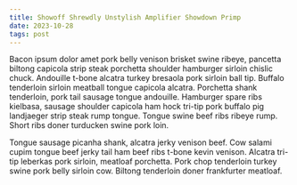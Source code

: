 ```yaml
---
title: Showoff Shrewdly Unstylish Amplifier Showdown Primp
date: 2023-10-28
tags: post
---
```


Bacon ipsum dolor amet pork belly venison brisket swine ribeye, pancetta biltong capicola strip steak porchetta shoulder hamburger sirloin chislic chuck.  Andouille t-bone alcatra turkey bresaola pork sirloin ball tip.  Buffalo tenderloin sirloin meatball tongue capicola alcatra.  Porchetta shank tenderloin, pork tail sausage tongue andouille.  Hamburger spare ribs kielbasa, sausage shoulder capicola ham hock tri-tip pork buffalo pig landjaeger strip steak rump tongue.  Tongue swine beef ribs ribeye rump.  Short ribs doner turducken swine pork loin.

Tongue sausage picanha shank, alcatra jerky venison beef.  Cow salami cupim tongue beef jerky tail ham beef ribs t-bone kevin venison.  Alcatra tri-tip leberkas pork sirloin, meatloaf porchetta.  Pork chop tenderloin turkey swine pork belly sirloin cow.  Biltong tenderloin doner frankfurter meatloaf.